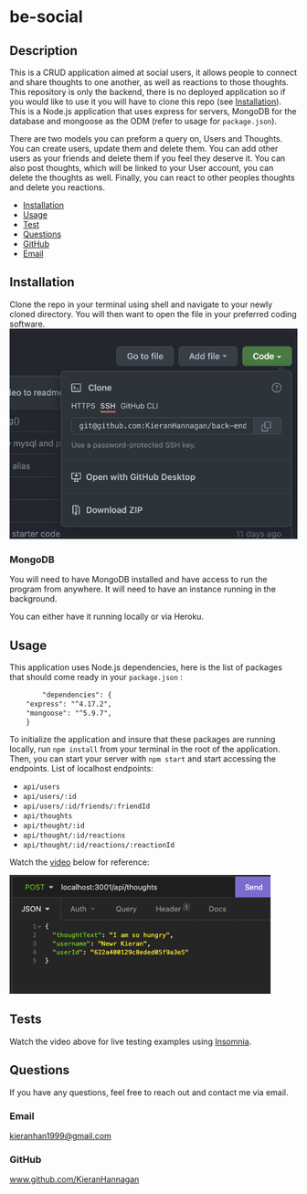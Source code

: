 # be-social
          
  ## Description
This is a CRUD application aimed at social users, it allows people to connect and share thoughts to one another, as well as reactions to those thoughts. This repository is only the backend, there is no deployed application so if you would like to use it you will have to clone this repo (see [Installation](#installation)). This is a Node.js application that uses express for servers, MongoDB for the database and mongoose as the ODM (refer to usage for `package.json`). 

There are two models you can preform a query on, Users and Thoughts. You can create users, update them and delete them. You can add other users as your friends and delete them if you feel they deserve it. You can also post thoughts, which will be linked to your User account, you can delete the thoughts as well. Finally, you can react to other peoples thoughts and delete you reactions.
  
  * [Installation](#installation)
  * [Usage](#usage)
  * [Test](#tests)
  * [Questions](#questions)
  * [GitHub](#github)
  * [Email](#email)
  
  ## Installation 

  Clone the repo in your terminal using shell and navigate to your newly cloned directory. You will then want to open the file in your preferred coding software.
        ![Cloning the repo](public/img/clone.png)

  ### MongoDB
  You will need to have MongoDB installed and have access to run the program from anywhere. It will need to have an instance running in the background. 

You can either have it running locally or via Heroku.
  ## Usage 
This application uses Node.js dependencies, here is the list of packages that should come ready in your `package.json` :

            "dependencies": {
        "express": "^4.17.2",
        "mongoose": "^5.9.7",
        }

To initialize the application and insure that these packages are running locally, run `npm install` from your terminal in the root of the application. Then, you can start your server with `npm start` and start accessing the endpoints. 
List of localhost endpoints:

* `api/users`
* `api/users/:id`
* `api/users/:id/friends/:friendId`
* `api/thoughts`
* `api/thought/:id`
* `api/thought/:id/reactions`
* `api/thought/:id/reactions/:reactionId`



Watch the [video](https://www.youtube.com/watch?v=YYb9-nQnW9I) below for reference:

[![insomnia](public/img/insomnia.png)](https://www.youtube.com/watch?v=YYb9-nQnW9I)



  ## Tests 
  Watch the video above for live testing examples using [Insomnia](https://insomnia.rest/download).

  ## Questions
  If you have any questions, feel free to reach out and contact me via email.
  ### Email
  kieranhan1999@gmail.com
  ### GitHub
  www.github.com/KieranHannagan
  

  